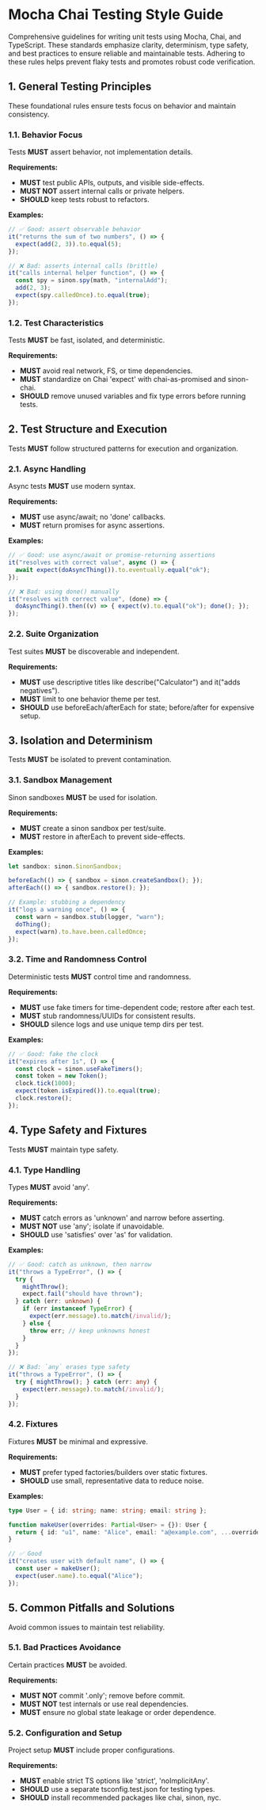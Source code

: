 # Mocha Chai Testing Style Guide

Comprehensive guidelines for writing unit tests using Mocha, Chai, and TypeScript. These standards emphasize clarity, determinism, type safety, and best practices to ensure reliable and maintainable tests. Adhering to these rules helps prevent flaky tests and promotes robust code verification.

## 1. General Testing Principles

These foundational rules ensure tests focus on behavior and maintain consistency.

### 1.1. Behavior Focus

Tests **MUST** assert behavior, not implementation details.

**Requirements:**

 - **MUST** test public APIs, outputs, and visible side-effects.
 - **MUST NOT** assert internal calls or private helpers.
 - **SHOULD** keep tests robust to refactors.

**Examples:**

```typescript
// ✅ Good: assert observable behavior
it("returns the sum of two numbers", () => {
  expect(add(2, 3)).to.equal(5);
});

// ❌ Bad: asserts internal calls (brittle)
it("calls internal helper function", () => {
  const spy = sinon.spy(math, "internalAdd");
  add(2, 3);
  expect(spy.calledOnce).to.equal(true);
});
```

### 1.2. Test Characteristics

Tests **MUST** be fast, isolated, and deterministic.

**Requirements:**

 - **MUST** avoid real network, FS, or time dependencies.
 - **MUST** standardize on Chai 'expect' with chai-as-promised and sinon-chai.
 - **SHOULD** remove unused variables and fix type errors before running tests.

## 2. Test Structure and Execution

Tests **MUST** follow structured patterns for execution and organization.

### 2.1. Async Handling

Async tests **MUST** use modern syntax.

**Requirements:**

 - **MUST** use async/await; no 'done' callbacks.
 - **MUST** return promises for async assertions.

**Examples:**

```typescript
// ✅ Good: use async/await or promise-returning assertions
it("resolves with correct value", async () => {
  await expect(doAsyncThing()).to.eventually.equal("ok");
});

// ❌ Bad: using done() manually
it("resolves with correct value", (done) => {
  doAsyncThing().then((v) => { expect(v).to.equal("ok"); done(); });
});
```

### 2.2. Suite Organization

Test suites **MUST** be discoverable and independent.

**Requirements:**

 - **MUST** use descriptive titles like describe("Calculator") and it("adds negatives").
 - **MUST** limit to one behavior theme per test.
 - **SHOULD** use beforeEach/afterEach for state; before/after for expensive setup.

## 3. Isolation and Determinism

Tests **MUST** be isolated to prevent contamination.

### 3.1. Sandbox Management

Sinon sandboxes **MUST** be used for isolation.

**Requirements:**

 - **MUST** create a sinon sandbox per test/suite.
 - **MUST** restore in afterEach to prevent side-effects.

**Examples:**

```typescript
let sandbox: sinon.SinonSandbox;

beforeEach(() => { sandbox = sinon.createSandbox(); });
afterEach(() => { sandbox.restore(); });

// Example: stubbing a dependency
it("logs a warning once", () => {
  const warn = sandbox.stub(logger, "warn");
  doThing();
  expect(warn).to.have.been.calledOnce;
});
```

### 3.2. Time and Randomness Control

Deterministic tests **MUST** control time and randomness.

**Requirements:**

 - **MUST** use fake timers for time-dependent code; restore after each test.
 - **MUST** stub randomness/UUIDs for consistent results.
 - **SHOULD** silence logs and use unique temp dirs per test.

**Examples:**

```typescript
// ✅ Good: fake the clock
it("expires after 1s", () => {
  const clock = sinon.useFakeTimers();
  const token = new Token();
  clock.tick(1000);
  expect(token.isExpired()).to.equal(true);
  clock.restore();
});
```

## 4. Type Safety and Fixtures

Tests **MUST** maintain type safety.

### 4.1. Type Handling

Types **MUST** avoid 'any'.

**Requirements:**

 - **MUST** catch errors as 'unknown' and narrow before asserting.
 - **MUST NOT** use 'any'; isolate if unavoidable.
 - **SHOULD** use 'satisfies' over 'as' for validation.

**Examples:**

```typescript
// ✅ Good: catch as unknown, then narrow
it("throws a TypeError", () => {
  try {
    mightThrow();
    expect.fail("should have thrown");
  } catch (err: unknown) {
    if (err instanceof TypeError) {
      expect(err.message).to.match(/invalid/);
    } else {
      throw err; // keep unknowns honest
    }
  }
});

// ❌ Bad: `any` erases type safety
it("throws a TypeError", () => {
  try { mightThrow(); } catch (err: any) {
    expect(err.message).to.match(/invalid/);
  }
});
```

### 4.2. Fixtures

Fixtures **MUST** be minimal and expressive.

**Requirements:**

 - **MUST** prefer typed factories/builders over static fixtures.
 - **SHOULD** use small, representative data to reduce noise.

**Examples:**

```typescript
type User = { id: string; name: string; email: string };

function makeUser(overrides: Partial<User> = {}): User {
  return { id: "u1", name: "Alice", email: "a@example.com", ...overrides };
}

// ✅ Good
it("creates user with default name", () => {
  const user = makeUser();
  expect(user.name).to.equal("Alice");
});
```

## 5. Common Pitfalls and Solutions

Avoid common issues to maintain test reliability.

### 5.1. Bad Practices Avoidance

Certain practices **MUST** be avoided.

**Requirements:**

 - **MUST NOT** commit '.only'; remove before commit.
 - **MUST NOT** test internals or use real dependencies.
 - **MUST** ensure no global state leakage or order dependence.

### 5.2. Configuration and Setup

Project setup **MUST** include proper configurations.

**Requirements:**

 - **MUST** enable strict TS options like 'strict', 'noImplicitAny'.
 - **SHOULD** use a separate tsconfig.test.json for testing types.
 - **SHOULD** install recommended packages like chai, sinon, nyc.
